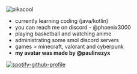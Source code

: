 ![pikacool](https://github.com/foenichs3000/foenichs3000/assets/78364687/34e7e76e-b2ee-407b-94a3-19cb0134d0c3)

- currently learning coding (java/kotlin)
- you can reach me on discord - @phoenix3000
- playing basketball and watching anime
- administrating some smol discord servers
- games > minecraft, valorant and cyberpunk
- **my avatar was made by @paulinezyx**

[![spotify-github-profile](https://spotify-github-profile.vercel.app/api/view?uid=xnzsltaw4ardrqc06d1qzs957&cover_image=false&theme=default&show_offline=false&background_color=121212&interchange=false&bar_color=53b14f&bar_color_cover=true)](https://github.com/kittinan/spotify-github-profile)
